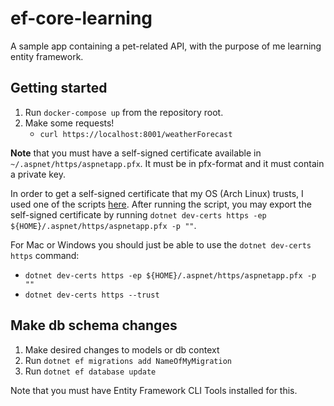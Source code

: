 # ef-core-learning

A sample app containing a pet-related API, with the purpose of me learning entity framework.

## Getting started
1. Run `docker-compose up` from the repository root.
2. Make some requests!
   - `curl https://localhost:8001/weatherForecast`

**Note** that you must have a self-signed certificate available in `~/.aspnet/https/aspnetapp.pfx`. It must be in pfx-format and it must contain a private key.

In order to get a self-signed certificate that my OS (Arch Linux) trusts, I used one of the scripts [here](https://github.com/BorisWilhelms/create-dotnet-devcert/tree/main/scripts). After running the script, you may export the self-signed certificate by running `dotnet dev-certs https -ep ${HOME}/.aspnet/https/aspnetapp.pfx -p ""`.

For Mac or Windows you should just be able to use the `dotnet dev-certs https` command:
 - `dotnet dev-certs https -ep ${HOME}/.aspnet/https/aspnetapp.pfx -p ""`
 - `dotnet dev-certs https --trust`

## Make db schema changes
1. Make desired changes to models or db context
2. Run `dotnet ef migrations add NameOfMyMigration`
3. Run `dotnet ef database update`

Note that you must have Entity Framework CLI Tools installed for this.